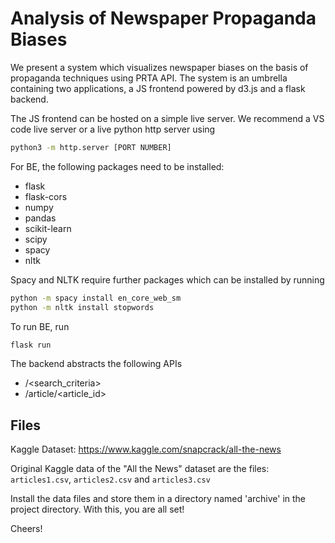 # Analysis of Newspaper Propaganda Biases

We present a system which visualizes newspaper biases on the basis of propaganda techniques using PRTA API. The system is an umbrella containing two applications, a JS frontend powered by d3.js and a flask backend.

The JS frontend can be hosted on a simple live server. We recommend a VS code live server or a live python http server using
```sh
python3 -m http.server [PORT NUMBER]
```

For BE, the following packages need to be installed:<br/>
 - flask
 - flask-cors
 - numpy
 - pandas
 - scikit-learn
 - scipy
 - spacy
 - nltk
 
Spacy and NLTK require further packages which can be installed by running
```sh
python -m spacy install en_core_web_sm
python -m nltk install stopwords
```
To run BE, run
```sh
flask run
```
The backend abstracts the following APIs
 - /<search_criteria>
 - /article/<article_id>

## Files

Kaggle Dataset: https://www.kaggle.com/snapcrack/all-the-news

Original Kaggle data of the "All the News" dataset are the files: `articles1.csv`, `articles2.csv` and `articles3.csv`

Install the data files and store them in a directory named 'archive' in the project directory.
With this, you are all set!

Cheers!
